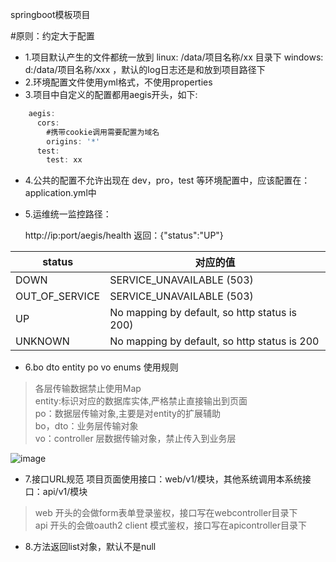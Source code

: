 springboot模板项目

#原则：约定大于配置

- 1.项目默认产生的文件都统一放到 linux: /data/项目名称/xx 目录下 windows: d:/data/项目名称/xxx
  ，默认的log日志还是和放到项目路径下
- 2.环境配置文件使用yml格式，不使用properties
- 3.项目中自定义的配置都用aegis开头，如下:
```javascript
    aegis:
      cors:
        #携带cookie调用需要配置为域名
        origins: '*'
      test:
        test: xx
```
- 4.公共的配置不允许出现在 dev，pro，test 等环境配置中，应该配置在：application.yml中
- 5.运维统一监控路径：

    http://ip:port/aegis/health
    返回：{"status":"UP"}

|  status   | 对应的值  |
|  ----  | ----  |
| DOWN  | SERVICE_UNAVAILABLE (503) |
| OUT_OF_SERVICE  | SERVICE_UNAVAILABLE (503) |
| UP  | No mapping by default, so http status is 200) |
| UNKNOWN  | No mapping by default, so http status is 200 |
- 6.bo dto entity po vo enums 使用规则 <br />
>各层传输数据禁止使用Map <br />
>entity:标识对应的数据库实体,严格禁止直接输出到页面  <br />
>po：数据层传输对象,主要是对entity的扩展辅助<br />
>bo，dto：业务层传输对象<br />
>vo：controller 层数据传输对象，禁止传入到业务层<br />


![image](https://www.showdoc.cc/server/api/common/visitfile/sign/aa10a7a76dcf5dc2d7b0b827f2aba04a?showdoc=.jpg)
- 7.接口URL规范 项目页面使用接口：web/v1/模块，其他系统调用本系统接口：api/v1/模块
> web 开头的会做form表单登录鉴权，接口写在webcontroller目录下 <br />
> api 开头的会做oauth2 client 模式鉴权，接口写在apicontroller目录下

- 8.方法返回list对象，默认不是null
